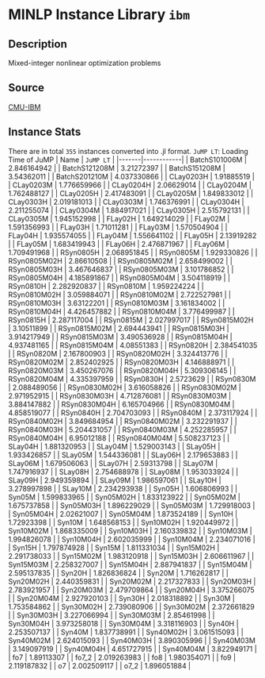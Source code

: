 # MINLP Instance Library `ibm`

## Description
Mixed-integer nonlinear optimization problems

## Source
[CMU-IBM](http://egon.cheme.cmu.edu/ibm/page.htm)

## Instance Stats
There are in total `355` instances converted into .jl format.
`JuMP LT`: Loading Time of JuMP
| Name  | `JuMP LT`  |
|-------|------------|
|	BatchS101006M	|	2.846164942	|
|	BatchS121208M	|	3.21272397	|
|	BatchS151208M	|	3.54362011	|
|	BatchS201210M	|	4.037330866	|
|	CLay0203H	|	1.91885519	|
|	CLay0203M	|	1.776659966	|
|	CLay0204H	|	2.06629014	|
|	CLay0204M	|	1.762488127	|
|	CLay0205H	|	2.417483091	|
|	CLay0205M	|	1.849833012	|
|	CLay0303H	|	2.019181013	|
|	CLay0303M	|	1.746376991	|
|	CLay0304H	|	2.211255074	|
|	CLay0304M	|	1.884917021	|
|	CLay0305H	|	2.515792131	|
|	CLay0305M	|	1.945152998	|
|	FLay02H	|	1.649214029	|
|	FLay02M	|	1.591356993	|
|	FLay03H	|	1.71011281	|
|	FLay03M	|	1.570504904	|
|	FLay04H	|	1.935574055	|
|	FLay04M	|	1.556641102	|
|	FLay05H	|	2.13919282	|
|	FLay05M	|	1.683419943	|
|	FLay06H	|	2.476871967	|
|	FLay06M	|	1.709491968	|
|	RSyn0805H	|	2.068951845	|
|	RSyn0805M	|	1.929330826	|
|	RSyn0805M02H	|	2.86610508	|
|	RSyn0805M02M	|	2.658499002	|
|	RSyn0805M03H	|	3.467646837	|
|	RSyn0805M03M	|	3.101786852	|
|	RSyn0805M04H	|	4.185891867	|
|	RSyn0805M04M	|	3.504118919	|
|	RSyn0810H	|	2.282920837	|
|	RSyn0810M	|	1.959224224	|
|	RSyn0810M02H	|	3.059884071	|
|	RSyn0810M02M	|	2.722527981	|
|	RSyn0810M03H	|	3.63122201	|
|	RSyn0810M03M	|	3.161834002	|
|	RSyn0810M04H	|	4.426457882	|
|	RSyn0810M04M	|	3.776499987	|
|	RSyn0815H	|	2.287117004	|
|	RSyn0815M	|	2.027997017	|
|	RSyn0815M02H	|	3.10511899	|
|	RSyn0815M02M	|	2.694443941	|
|	RSyn0815M03H	|	3.914217949	|
|	RSyn0815M03M	|	3.490536928	|
|	RSyn0815M04H	|	4.937481165	|
|	RSyn0815M04M	|	4.08551383	|
|	RSyn0820H	|	2.384541035	|
|	RSyn0820M	|	2.167800903	|
|	RSyn0820M02H	|	3.324413776	|
|	RSyn0820M02M	|	2.852402925	|
|	RSyn0820M03H	|	4.146888971	|
|	RSyn0820M03M	|	3.450267076	|
|	RSyn0820M04H	|	5.309306145	|
|	RSyn0820M04M	|	4.335397959	|
|	RSyn0830H	|	2.5723629	|
|	RSyn0830M	|	2.088489056	|
|	RSyn0830M02H	|	3.616058826	|
|	RSyn0830M02M	|	2.971952915	|
|	RSyn0830M03H	|	4.712876081	|
|	RSyn0830M03M	|	3.884147882	|
|	RSyn0830M04H	|	6.165704966	|
|	RSyn0830M04M	|	4.858519077	|
|	RSyn0840H	|	2.704703093	|
|	RSyn0840M	|	2.373117924	|
|	RSyn0840M02H	|	3.849684954	|
|	RSyn0840M02M	|	3.232291937	|
|	RSyn0840M03H	|	5.204431057	|
|	RSyn0840M03M	|	4.252285957	|
|	RSyn0840M04H	|	6.95012188	|
|	RSyn0840M04M	|	5.508237123	|
|	SLay04H	|	1.881320953	|
|	SLay04M	|	1.529003143	|
|	SLay05H	|	1.933426857	|
|	SLay05M	|	1.544336081	|
|	SLay06H	|	2.179653883	|
|	SLay06M	|	1.679506063	|
|	SLay07H	|	2.59313798	|
|	SLay07M	|	1.747916937	|
|	SLay08H	|	2.754688978	|
|	SLay08M	|	1.953033924	|
|	SLay09H	|	2.949359894	|
|	SLay09M	|	1.986597061	|
|	SLay10H	|	3.278997898	|
|	SLay10M	|	2.234293938	|
|	Syn05H	|	1.606806993	|
|	Syn05M	|	1.599833965	|
|	Syn05M02H	|	1.833123922	|
|	Syn05M02M	|	1.675737858	|
|	Syn05M03H	|	1.896229029	|
|	Syn05M03M	|	1.729918003	|
|	Syn05M04H	|	2.02621007	|
|	Syn05M04M	|	1.873524189	|
|	Syn10H	|	1.72923398	|
|	Syn10M	|	1.648568153	|
|	Syn10M02H	|	1.920449972	|
|	Syn10M02M	|	1.868335009	|
|	Syn10M03H	|	2.160339832	|
|	Syn10M03M	|	1.994826078	|
|	Syn10M04H	|	2.602035999	|
|	Syn10M04M	|	2.234071016	|
|	Syn15H	|	1.797874928	|
|	Syn15M	|	1.811331034	|
|	Syn15M02H	|	2.291738033	|
|	Syn15M02M	|	1.983120918	|
|	Syn15M03H	|	2.606611967	|
|	Syn15M03M	|	2.258327007	|
|	Syn15M04H	|	2.887941837	|
|	Syn15M04M	|	2.595137835	|
|	Syn20H	|	1.826836824	|
|	Syn20M	|	1.716262817	|
|	Syn20M02H	|	2.440359831	|
|	Syn20M02M	|	2.217327833	|
|	Syn20M03H	|	2.783921957	|
|	Syn20M03M	|	2.479709864	|
|	Syn20M04H	|	3.375266075	|
|	Syn20M04M	|	2.927920103	|
|	Syn30H	|	2.018318892	|
|	Syn30M	|	1.753584862	|
|	Syn30M02H	|	2.739080906	|
|	Syn30M02M	|	2.372661829	|
|	Syn30M03H	|	3.227066994	|
|	Syn30M03M	|	2.85461998	|
|	Syn30M04H	|	3.973258018	|
|	Syn30M04M	|	3.318116903	|
|	Syn40H	|	2.253507137	|
|	Syn40M	|	1.837738991	|
|	Syn40M02H	|	3.061515093	|
|	Syn40M02M	|	2.624015093	|
|	Syn40M03H	|	3.890305996	|
|	Syn40M03M	|	3.149097919	|
|	Syn40M04H	|	4.651727915	|
|	Syn40M04M	|	3.822949171	|
|	fo7	|	1.89113307	|
|	fo7_2	|	2.019263983	|
|	fo8	|	1.980354071	|
|	fo9	|	2.119187832	|
|	o7	|	2.002509117	|
|	o7_2	|	1.896051884	|
